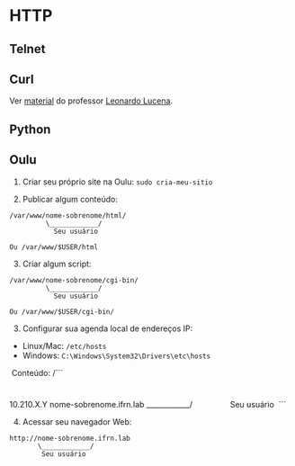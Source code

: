 # HTTP

## Telnet

## Curl
Ver [material](https://github.com/lrlucena/webapp/blob/master/conteudo/http.md) do professor [Leonardo Lucena](https://github.com/lrlucena).

## Python

## Oulu

1. Criar seu próprio site na Oulu: `sudo cria-meu-sitio`

2. Publicar algum conteúdo: 
```
/var/www/nome-sobrenome/html/
         \____________/
           Seu usuário

Ou /var/www/$USER/html
```

3. Criar algum script: 
```
/var/www/nome-sobrenome/cgi-bin/
         \____________/
           Seu usuário

Ou /var/www/$USER/cgi-bin/
```

3. Configurar sua agenda local de endereços IP:

  * Linux/Mac: `/etc/hosts`
  * Windows: `C:\Windows\System32\Drivers\etc\hosts`
  
  Conteúdo: 
  /```
# <IP>          <Nome>
10.210.X.Y     nome-sobrenome.ifrn.lab
                 \____________/
                   Seu usuário
  ```
 
4. Acessar seu navegador Web: 

```
http://nome-sobrenome.ifrn.lab
       \____________/
        Seu usuário
```

